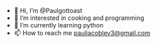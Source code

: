 - 👋 Hi, I’m @Paulgottoast
- 👀 I’m interested in cooking and programming
- 🌱 I’m currently learning python
- 📫 How to reach me pauliacoblev3@gmail.com

<!---
Paulgottoast/Paulgottoast is a ✨ special ✨ repository because its `README.md` (this file) appears on your GitHub profile.
You can click the Preview link to take a look at your changes.
--->

